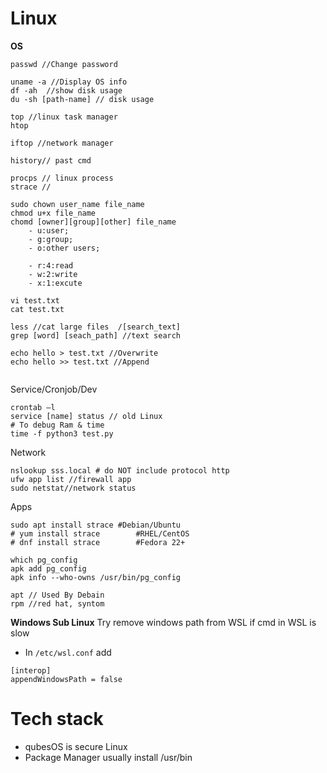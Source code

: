 # Linux

**OS** 
```
passwd //Change password

uname -a //Display OS info
df -ah  //show disk usage
du -sh [path-name] // disk usage

top //linux task manager
htop

iftop //network manager

history// past cmd

procps // linux process
strace //

sudo chown user_name file_name
chmod u+x file_name
chomd [owner][group][other] file_name
    - u:user;
    - g:group;
    - o:other users;

    - r:4:read
    - w:2:write
    - x:1:excute

vi test.txt
cat test.txt

less //cat large files  /[search_text]
grep [word] [seach_path] //text search

echo hello > test.txt //Overwrite
echo hello >> test.txt //Append


```
Service/Cronjob/Dev
```
crontab –l
service [name] status // old Linux
# To debug Ram & time
time -f python3 test.py
```
Network
```
nslookup sss.local # do NOT include protocol http
ufw app list //firewall app
sudo netstat//network status
```
Apps
```
sudo apt install strace	#Debian/Ubuntu 
# yum install strace		#RHEL/CentOS
# dnf install strace		#Fedora 22+

which pg_config
apk add pg_config
apk info --who-owns /usr/bin/pg_config

apt // Used By Debain
rpm //red hat, syntom

```
**Windows Sub Linux**
Try remove windows path from WSL if cmd in WSL is slow
- In `/etc/wsl.conf` add
```
[interop]
appendWindowsPath = false
```
# Tech stack
- qubesOS is secure Linux 
- Package Manager usually install /usr/bin
